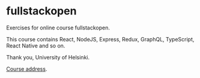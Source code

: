 # fullstackopen
Exercises for online course fullstackopen.

This course contains React, NodeJS, Express, Redux, GraphQL, TypeScript, React Native and so on.

Thank you, University of Helsinki.

[Course address](https://fullstackopen.com/en/).